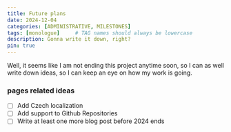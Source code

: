 ```yaml
---
title: Future plans
date: 2024-12-04
categories: [ADMINISTRATIVE, MILESTONES]
tags: [monologue]     # TAG names should always be lowercase
description: Gonna write it down, right?
pin: true
---
```

Well, it seems like I am not ending this project anytime soon, so I can as well write down ideas, so I can keep an eye on how my work is going.
### pages related ideas
- [ ] Add Czech localization
- [ ] Add support to Github Repositories
- [ ] Write at least one more blog post before 2024 ends

[^footnote]: this blog post will be updated in the future, so time stamps will change, but I begun in 2024-12-11.